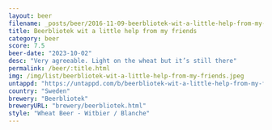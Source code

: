 ```yaml
---
layout: beer
filename: _posts/beer/2016-11-09-beerbliotek-wit-a-little-help-from-my-friends.md
title: Beerbliotek wit a little help from my friends
category: beer
score: 7.5
beer-date: "2023-10-02"
desc: "Very agreeable. Light on the wheat but it’s still there"
permalink: /beer/:title.html
img: /img/list/beerbliotek-wit-a-little-help-from-my-friends.jpeg
untappd: "https://untappd.com/b/beerbliotek-wit-a-little-help-from-my-friends/5311297"
country: "Sweden"
brewery: "Beerbliotek"
breweryURL: "brewery/beerbliotek.html"
style: "Wheat Beer - Witbier / Blanche"
---
```

